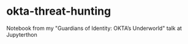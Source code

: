 # okta-threat-hunting
Notebook from my "Guardians of Identity: OKTA’s Underworld" talk at Jupyterthon

